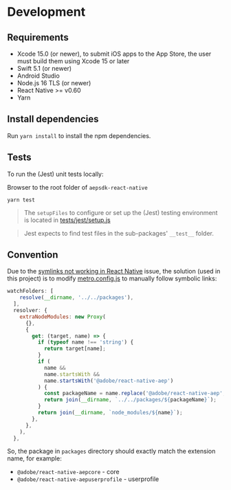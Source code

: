 # Development


## Requirements

- Xcode 15.0 (or newer), to submit iOS apps to the App Store, the user must build them using Xcode 15 or later
- Swift 5.1 (or newer)
- Android Studio
- Node.js 16 TLS (or newer)
- React Native >= v0.60
- Yarn

## Install dependencies 

Run `yarn install` to install the npm dependencies.

## Tests

To run the (Jest) unit tests locally:

Browser to the root folder of `aepsdk-react-native`

```
yarn test
```
> The `setupFiles` to configure or set up the (Jest) testing environment is located in [tests/jest/setup.js](../tests/jest/setup.js)

> Jest expects to find test files in the sub-packages' `__test__` folder.

## Convention

Due to the [symlinks not working in React Native](https://github.com/facebook/metro/issues/1) issue, the solution (used in this project) is to modify [metro.config.js](../apps/AEPSampleApp/metro.config.js) to manually follow symbolic links:

```javascript
watchFolders: [
    resolve(__dirname, '../../packages'),
  ],
  resolver: {
    extraNodeModules: new Proxy(
      {},
      {
        get: (target, name) => {
          if (typeof name !== 'string') {
            return target[name];
          }
          if (
            name &&
            name.startsWith &&
            name.startsWith('@adobe/react-native-aep')
          ) {
            const packageName = name.replace('@adobe/react-native-aep', '');
            return join(__dirname, `../../packages/${packageName}`);
          }
          return join(__dirname, `node_modules/${name}`);
        },
      },
    ),
  },
```
So, the package in `packages` directory should exactly match the extension name, for example:
- `@adobe/react-native-aepcore`        - core
- `@adobe/react-native-aepuserprofile` - userprofile
